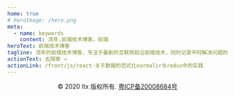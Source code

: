 ```yaml
---
home: true
# heroImage: /hero.png
meta:
  - name: keywords
    content: 流年,前端技术博客，前端
heroText: 前端技术博客
tagline: 流年的前端技术博客，专注于最新的互联网前沿前端技术，同时记录平时解决问题的笔记
actionText: 去探索 →
actionLink: /front/js/react-关于数据的范式化normalir与redux中的实践
---
```


<footer class="beian">
  <div class="copyright">
    © 2020 ltx 版权所有.
    <a href="http://www.beian.miit.gov.cn" rel="nofollow">粤ICP备20008684号</a><i/>
  </div>
</footer>

<style lang="scss">
.copyright{
  text-align: center;
}
</style>
